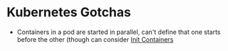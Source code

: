 # Kubernetes Gotchas

- Containers in a pod are started in parallel, can't define that one starts before the other (though can consider [Init Containers](https://kubernetes.io/docs/concepts/workloads/pods/init-containers/)
